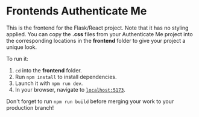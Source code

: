 # Frontends Authenticate Me

This is the frontend for the Flask/React project. Note that it has no styling
applied. You can copy the __.css__ files from your Authenticate Me project into
the corresponding locations in the __frontend__ folder to give your project a
unique look.

To run it:

1. `cd` into the __frontend__ folder.
2. Run `npm install` to install dependencies.
3. Launch it with `npm run dev`.
4. In your browser, navigate to [`localhost:5173`].

Don't forget to run `npm run build` before merging your work to your production
branch!

[`localhost:5173`]: http://localhost:5173/
